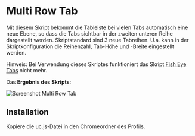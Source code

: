 # Multi Row Tab
Mit diesem Skript bekommt die Tableiste bei vielen Tabs automatisch eine neue Ebene, so dass die Tabs sichtbar in der zweiten unteren Reihe 
dargestellt werden. Skriptstandard sind 3 neue Tabreihen. U.a. kann in der Skriptkonfiguration die Reihenzahl, Tab-Höhe und -Breite eingestellt 
werden.

Hinweis: Bei Verwendung dieses Skriptes funktioniert das Skript [Fish Eye Tabs](https://github.com/ardiman/userChrome.js/tree/master/fisheyetabs) 
nicht mehr.

Das **Ergebnis des Skripts**:

![Screenshot Multi Row Tab](https://github.com/ardiman/userChrome.js/raw/master/multirowtab/scr_multirowtab.png)

## Installation
Kopiere die uc.js-Datei in den Chromeordner des Profils.
